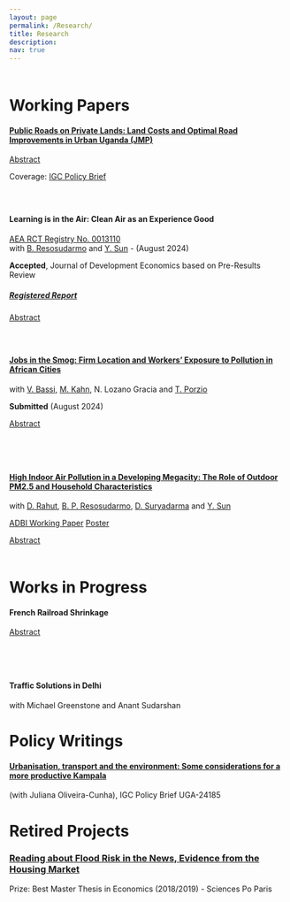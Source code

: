 ```yaml
---
layout: page
permalink: /Research/
title: Research
description: 
nav: true
---
```



<div style="margin-top: 60px;"></div>

# Working Papers


#### [Public Roads on Private Lands: Land Costs and Optimal Road Improvements in Urban Uganda (JMP)](/assets/pdf/Sorin_JMP.pdf) 

<a href="javascript:void(0);" onclick="toggleAbstract('jobs-abstract5')">Abstract</a>
<div id="jobs-abstract5" style="display: none; margin-top: 10px;">
    Despite the need for transportation infrastructure investments in developing cities, empirical evidence on their net returns is lacking due to data constraints and the common oversight of land acquisition costs. In this paper, I collect novel data to estimate the net returns of 140 km of road improvements in Kampala, Uganda, since 2017, accounting for both benefits and land acquisition costs. I conduct two surveys with real estate brokers and landowners and I exploit variation in the timing of improvements to estimate the local benefits. I then develop a quantitative spatial model to capture the city-level impacts of the policy, accounting for general equilibrium effects and heterogeneous land acquisition costs. Leveraging the coexistence of three property rights regimes in the city, I show that weak property rights are associated with lower land acquisition costs. I find that the net welfare gains from the realized road improvements were equivalent to a $119 transfer per resident, but would have been negative if land had been acquired at market value, as legally mandated under eminent domain, due to the high cost of raising domestic funds. Finally, I solve for the optimal road improvements under different institutional settings and demonstrate the importance of accounting for land costs when designing, funding, and evaluating transportation infrastructure projects, particularly in low- and middle-income countries where land acquisition relies on fragile land and financial institutions.
</div> 

Coverage: [IGC Policy Brief](https://www.theigc.org/publications/land-costs-and-citywide-benefits-road-improvements-sub-saharan-african-city-evidence)


<div style="margin-top: 60px;"></div>


#### Learning is in the Air: Clean Air as an Experience Good 
[AEA RCT Registry No. 0013110](https://www.socialscienceregistry.org/trials/13110)  
with [B. Resosudarmo](https://crawford.anu.edu.au/people/academic/budy-p-resosudarmo) and [Y. Sun](https://yixinsun.com/) - (August 2024)

**Accepted**, Journal of Development Economics based on Pre-Results Review 
##### [Registered Report](https://afosterri.org/jdepreresults/wp-content/uploads/2024/08/resosudarmo-sorin-sun-learning-is-in-the-air-DEVEC-D-24-00423_R1-2be617642c32d437f96c0ad16c525fb3.pdf)

<a href="javascript:void(0);" onclick="toggleAbstract('jobs-abstract1')">Abstract</a>
<div id="jobs-abstract1" style="display: none; margin-top: 10px;">
    Despite the enormous costs of air pollution, willingness-to-pay (WTP) for clean air in polluted developing contexts remains low. We posit one understudied reason is that clean air is an experience good, whose value is revealed after consumption. We test this using a cluster-randomized trial, and seek to document an “experience wedge”, i.e. a difference between anticipated and realized utility of consuming a good. We deploy a novel experience-based intervention, installing air monitors and purifiers, potentially a more salient treatment than traditional information in pamphlets or videos. To explore the mechanisms behind the hypothesized wedge, we implement a purifier-only treatment to distinguish between (1) knowledge about objective pollution exposure and (2) the sensory experience of breathing in clean air. This will be the first experimental evidence demonstrating how experience can shift demand for clean air, with implications for public health policy, environmental awareness campaigns, and using WTP estimates in economic evaluations.
</div> 

<div style="margin-top: 60px;"></div>



#### [Jobs in the Smog: Firm Location and Workers’ Exposure to Pollution in African Cities](/assets/pdf/JobsInTheSmog.pdf) 
with [V. Bassi](http://www.vittoriobassi.com/), 
[M. Kahn](https://sites.google.com/site/mek1966/), 
N. Lozano Gracia and 
[T. Porzio](https://sites.google.com/view/tommaso-porzio/home) 

**Submitted** (August 2024)

<!-- Abstract feature -->
<a href="javascript:void(0);" onclick="toggleAbstract('jobs-abstract2')">Abstract</a>
<div id="jobs-abstract2" style="display: none; margin-top: 10px;">
    Air pollution within African cities is high but unevenly distributed. In principle, individuals could mitigate the severe health risk by working in the less polluted parts of the city. In practice, we show that pollution avoidance is challenging because firms locate on the busiest and most polluted roads searching for customer visibility. Both workers and entrepreneurs bear the cost of this pollution exposure, but the benefits are unequally distributed: profits are much higher in polluted areas, while compensating differentials in wages are minimal. An information experiment reveals limited awareness of pollution, suggesting that workers might be undercompensated for their exposure.
</div> 

<div style="margin-top: 80px;"></div>



#### [High Indoor Air Pollution in a Developing Megacity: The Role of Outdoor PM2.5 and Household Characteristics](https://www.adb.org/publications/high-indoor-air-pollution-in-a-developing-megacity-the-role-of-outdoor-pm2-5-and-household-characteristics)
with [D. Rahut](https://www.adb.org/adbi/about/staff-profiles/dil-rahut), 
[B. P. Resosudarmo](https://crawford.anu.edu.au/people/academic/budy-p-resosudarmo),
[D. Suryadarma](https://sites.google.com/view/dsuryadarma/home) and
[Y. Sun](https://yixinsun.com/research/)

[ADBI Working Paper](https://www.adb.org/publications/high-indoor-air-pollution-in-a-developing-megacity-the-role-of-outdoor-pm2-5-and-household-characteristics)
[Poster](/assets/pdf/JakartaIndoorOutdoor_pm.pdf)  
 
<!-- Abstract feature -->
<a href="javascript:void(0);" onclick="toggleAbstract('jobs-abstract3')">Abstract</a>
<div id="jobs-abstract3" style="display: none; margin-top: 10px;">
    Exposure to fine particulate matter (PM2.5) poses major health risks, especially in rapidly urbanizing cities. As urbanization accelerates, people in low- and middle-income countries spend more time indoors, where pol We present evidence from over 152,000 monitor-hours of indoor PM2.5 measurements across homes in Jakarta, Indonesia, one of the world’s largest and most polluted cities. We find that mean daily indoor and outdoor PM2.5 levels are both dangerously high, eight times above World Health Organization’s (WHO) health-based guidelines. In addition, indoor PM2.5 frequently reach hazardous levels—40 to 100 times the WHO guideline, levels that outdoor monitors do not capture. Unlike in developed settings, most indoor pollution originates from outdoor infiltration. Survey data also reveal large inequalities: lower-income households experience double the mean indoor PM2.5 of higher-income households. Our findings show that indoor air pollution remains both severe and unequally distributed, even in this population where most people have adopted cleaner cooking fuels. Researchers and policymakers should integrate outdoor air quality mapping with demographically representative indoor monitoring to close key data gaps, enabling more accurate exposure estimates and better-targeted environmental health policies.
</div> 

<div style="margin-top: 60px;"></div>


# Works in Progress




#### French Railroad Shrinkage 

<!-- Abstract feature -->
<a href="javascript:void(0);" onclick="toggleAbstract('jobs-abstract4')">Abstract</a>
<div id="jobs-abstract4" style="display: none; margin-top: 10px;">
    Transportation infrastructure determines a location's accessibility and, in turn, is a key driver of demographic and economic distributions across space. Investments and dis-investments in this infrastructure are common, but the impacts of contractionary transportation policies have not been extensively studied. Using a simple modification of the standard quantitative spatial model, I theorize that while positive accessibility changes to a location result in rapid population adjustment, negative changes may create a slow and asymmetric population adjustment due to the presence of slowly depreciating housing capital. This paper provides empirical support for the existence of these non-linear responses by studying the impact of the closure of more than one half of the French railroad between 1930 and 1960. I find that, within a given county, municipalities hit one-standard deviation harder by the policy had a 7 percent lower population growth between 1926 and 1982. This response is slow, strongest between two and four decades after the policy, and is non-linear in the short run: it is systematically lower when estimated on market access decrease than it is for (relative) market access increase.
</div> 

<div style="margin-top: 80px;"></div>


#### Traffic Solutions in Delhi 
with Michael Greenstone and Anant Sudarshan


# Policy Writings

#### [Urbanisation, transport and the environment: Some considerations for a more productive Kampala](https://www.theigc.org/publications/urbanisation-transport-and-environment-some-considerations-more-productive-kampala)
(with Juliana Oliveira-Cunha), IGC Policy Brief UGA-24185


# Retired Projects

### [Reading about Flood Risk in the News, Evidence from the Housing Market](https://www.sciencespo.fr/ecole-doctorale/sites/sciencespo.fr.ecole-doctorale/files/MastersThesis_JeanneSorin.pdf)
Prize: Best Master Thesis in Economics (2018/2019) - Sciences Po Paris

